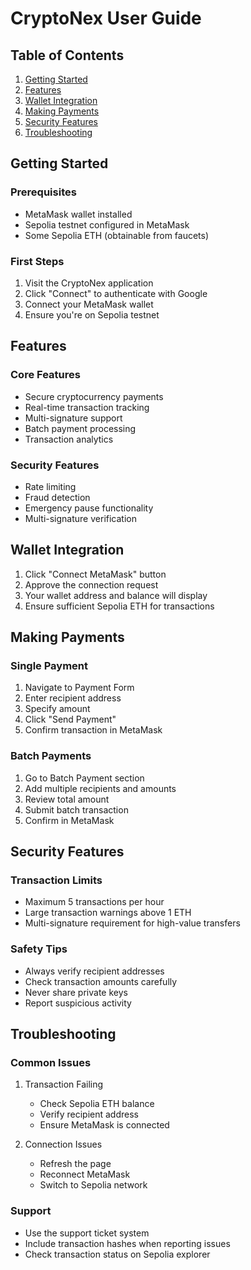 # CryptoNex User Guide

## Table of Contents
1. [Getting Started](#getting-started)
2. [Features](#features)
3. [Wallet Integration](#wallet-integration)
4. [Making Payments](#making-payments)
5. [Security Features](#security-features)
6. [Troubleshooting](#troubleshooting)

## Getting Started

### Prerequisites
- MetaMask wallet installed
- Sepolia testnet configured in MetaMask
- Some Sepolia ETH (obtainable from faucets)

### First Steps
1. Visit the CryptoNex application
2. Click "Connect" to authenticate with Google
3. Connect your MetaMask wallet
4. Ensure you're on Sepolia testnet

## Features

### Core Features
- Secure cryptocurrency payments
- Real-time transaction tracking
- Multi-signature support
- Batch payment processing
- Transaction analytics

### Security Features
- Rate limiting
- Fraud detection
- Emergency pause functionality
- Multi-signature verification

## Wallet Integration

1. Click "Connect MetaMask" button
2. Approve the connection request
3. Your wallet address and balance will display
4. Ensure sufficient Sepolia ETH for transactions

## Making Payments

### Single Payment
1. Navigate to Payment Form
2. Enter recipient address
3. Specify amount
4. Click "Send Payment"
5. Confirm transaction in MetaMask

### Batch Payments
1. Go to Batch Payment section
2. Add multiple recipients and amounts
3. Review total amount
4. Submit batch transaction
5. Confirm in MetaMask

## Security Features

### Transaction Limits
- Maximum 5 transactions per hour
- Large transaction warnings above 1 ETH
- Multi-signature requirement for high-value transfers

### Safety Tips
- Always verify recipient addresses
- Check transaction amounts carefully
- Never share private keys
- Report suspicious activity

## Troubleshooting

### Common Issues
1. Transaction Failing
   - Check Sepolia ETH balance
   - Verify recipient address
   - Ensure MetaMask is connected

2. Connection Issues
   - Refresh the page
   - Reconnect MetaMask
   - Switch to Sepolia network

### Support
- Use the support ticket system
- Include transaction hashes when reporting issues
- Check transaction status on Sepolia explorer